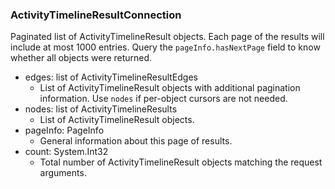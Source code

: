 ### ActivityTimelineResultConnection
Paginated list of ActivityTimelineResult objects. Each page of the results will include at most 1000 entries. Query the `pageInfo.hasNextPage` field to know whether all objects were returned.

- edges: list of ActivityTimelineResultEdges
  - List of ActivityTimelineResult objects with additional pagination information. Use `nodes` if per-object cursors are not needed.
- nodes: list of ActivityTimelineResults
  - List of ActivityTimelineResult objects.
- pageInfo: PageInfo
  - General information about this page of results.
- count: System.Int32
  - Total number of ActivityTimelineResult objects matching the request arguments.
